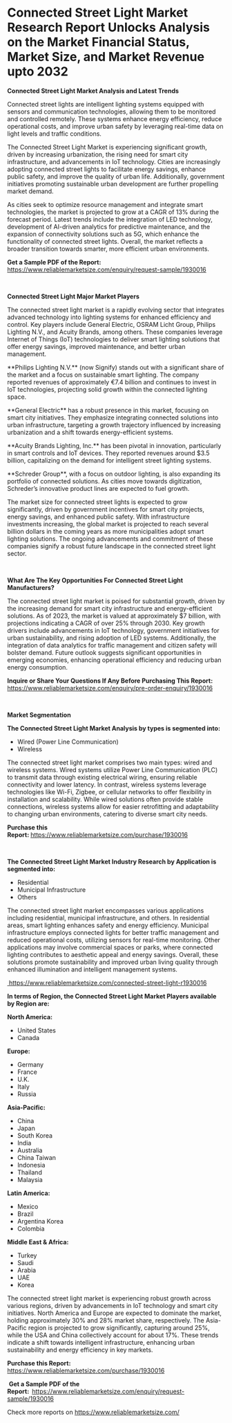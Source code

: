 <p><h1>Connected Street Light Market Research Report Unlocks Analysis on the Market Financial Status, Market Size, and Market Revenue upto 2032</h1></p><p><strong>Connected Street Light Market Analysis and Latest Trends</strong></p>
<p><p>Connected street lights are intelligent lighting systems equipped with sensors and communication technologies, allowing them to be monitored and controlled remotely. These systems enhance energy efficiency, reduce operational costs, and improve urban safety by leveraging real-time data on light levels and traffic conditions.</p><p>The Connected Street Light Market is experiencing significant growth, driven by increasing urbanization, the rising need for smart city infrastructure, and advancements in IoT technology. Cities are increasingly adopting connected street lights to facilitate energy savings, enhance public safety, and improve the quality of urban life. Additionally, government initiatives promoting sustainable urban development are further propelling market demand.</p><p>As cities seek to optimize resource management and integrate smart technologies, the market is projected to grow at a CAGR of 13% during the forecast period. Latest trends include the integration of LED technology, development of AI-driven analytics for predictive maintenance, and the expansion of connectivity solutions such as 5G, which enhance the functionality of connected street lights. Overall, the market reflects a broader transition towards smarter, more efficient urban environments.</p></p>
<p><strong>Get a Sample PDF of the Report:&nbsp;</strong> <a href="https://www.reliablemarketsize.com/enquiry/request-sample/1930016?utm_campaign=3199&utm_medium=2&utm_source=Github&utm_content=ia&utm_term=29032025&utm_id=connected-street-light">https://www.reliablemarketsize.com/enquiry/request-sample/1930016</a></p>
<p>&nbsp;</p>
<p><strong>Connected Street Light Major Market Players</strong></p>
<p><p>The connected street light market is a rapidly evolving sector that integrates advanced technology into lighting systems for enhanced efficiency and control. Key players include General Electric, OSRAM Licht Group, Philips Lighting N.V., and Acuity Brands, among others. These companies leverage Internet of Things (IoT) technologies to deliver smart lighting solutions that offer energy savings, improved maintenance, and better urban management.</p><p>**Philips Lighting N.V.** (now Signify) stands out with a significant share of the market and a focus on sustainable smart lighting. The company reported revenues of approximately €7.4 billion and continues to invest in IoT technologies, projecting solid growth within the connected lighting space.</p><p>**General Electric** has a robust presence in this market, focusing on smart city initiatives. They emphasize integrating connected solutions into urban infrastructure, targeting a growth trajectory influenced by increasing urbanization and a shift towards energy-efficient systems.</p><p>**Acuity Brands Lighting, Inc.** has been pivotal in innovation, particularly in smart controls and IoT devices. They reported revenues around $3.5 billion, capitalizing on the demand for intelligent street lighting systems.</p><p>**Schreder Group**, with a focus on outdoor lighting, is also expanding its portfolio of connected solutions. As cities move towards digitization, Schreder’s innovative product lines are expected to fuel growth.</p><p>The market size for connected street lights is expected to grow significantly, driven by government incentives for smart city projects, energy savings, and enhanced public safety. With infrastructure investments increasing, the global market is projected to reach several billion dollars in the coming years as more municipalities adopt smart lighting solutions. The ongoing advancements and commitment of these companies signify a robust future landscape in the connected street light sector.</p></p>
<p>&nbsp;</p>
<p><strong>What Are The Key Opportunities For Connected Street Light Manufacturers?</strong></p>
<p><p>The connected street light market is poised for substantial growth, driven by the increasing demand for smart city infrastructure and energy-efficient solutions. As of 2023, the market is valued at approximately $7 billion, with projections indicating a CAGR of over 25% through 2030. Key growth drivers include advancements in IoT technology, government initiatives for urban sustainability, and rising adoption of LED systems. Additionally, the integration of data analytics for traffic management and citizen safety will bolster demand. Future outlook suggests significant opportunities in emerging economies, enhancing operational efficiency and reducing urban energy consumption.</p></p>
<p><strong>Inquire or Share Your Questions If Any Before Purchasing This Report:</strong> <a href="https://www.reliablemarketsize.com/enquiry/pre-order-enquiry/1930016?utm_campaign=3199&utm_medium=2&utm_source=Github&utm_content=ia&utm_term=29032025&utm_id=connected-street-light">https://www.reliablemarketsize.com/enquiry/pre-order-enquiry/1930016</a></p>
<p>&nbsp;</p>
<p><strong>Market Segmentation</strong></p>
<p><strong>The Connected Street Light Market Analysis by types is segmented into:</strong></p>
<p><ul><li>Wired (Power Line Communication)</li><li>Wireless</li></ul></p>
<p><p>The connected street light market comprises two main types: wired and wireless systems. Wired systems utilize Power Line Communication (PLC) to transmit data through existing electrical wiring, ensuring reliable connectivity and lower latency. In contrast, wireless systems leverage technologies like Wi-Fi, Zigbee, or cellular networks to offer flexibility in installation and scalability. While wired solutions often provide stable connections, wireless systems allow for easier retrofitting and adaptability to changing urban environments, catering to diverse smart city needs.</p></p>
<p><strong>Purchase this Report:&nbsp;</strong><a href="https://www.reliablemarketsize.com/purchase/1930016?utm_campaign=3199&utm_medium=2&utm_source=Github&utm_content=ia&utm_term=29032025&utm_id=connected-street-light">https://www.reliablemarketsize.com/purchase/1930016</a></p>
<p>&nbsp;</p>
<p><strong>The Connected Street Light Market Industry Research by Application is segmented into:</strong></p>
<p><ul><li>Residential</li><li>Municipal Infrastructure</li><li>Others</li></ul></p>
<p><p>The connected street light market encompasses various applications including residential, municipal infrastructure, and others. In residential areas, smart lighting enhances safety and energy efficiency. Municipal infrastructure employs connected lights for better traffic management and reduced operational costs, utilizing sensors for real-time monitoring. Other applications may involve commercial spaces or parks, where connected lighting contributes to aesthetic appeal and energy savings. Overall, these solutions promote sustainability and improved urban living quality through enhanced illumination and intelligent management systems.</p></p>
<p><a href="https://www.reliablemarketsize.com/connected-street-light-r1930016?utm_campaign=3199&utm_medium=2&utm_source=Github&utm_content=ia&utm_term=29032025&utm_id=connected-street-light">&nbsp;https://www.reliablemarketsize.com/connected-street-light-r1930016</a></p>
<p><strong>In terms of Region, the Connected Street Light Market Players available by Region are:</strong></p>
<p>
    <p> <strong> North America: </strong>
        <ul>
            <li>United States</li>
            <li>Canada</li>
        </ul>
        </p> 
    <p> <strong> Europe: </strong>
        <ul>
            <li>Germany</li>
            <li>France</li>
            <li>U.K.</li>
            <li>Italy</li>
            <li>Russia</li>
        </ul>
        </p> 
    <p> <strong> Asia-Pacific: </strong>
        <ul>
            <li>China</li>
            <li>Japan</li>
            <li>South Korea</li>
            <li>India</li>
            <li>Australia</li>
            <li>China Taiwan</li>
            <li>Indonesia</li>
            <li>Thailand</li>
            <li>Malaysia</li>
        </ul>
        </p> 
    <p> <strong> Latin America: </strong>
        <ul>
            <li>Mexico</li>
            <li>Brazil</li>
            <li>Argentina Korea</li>
            <li>Colombia</li>
        </ul>
        </p> 
    <p> <strong> Middle East & Africa: </strong>
        <ul>
            <li>Turkey</li>
            <li>Saudi</li>
            <li>Arabia</li>
            <li>UAE</li>
            <li>Korea</li>
        </ul>
    </p>
    </p>
<p><p>The connected street light market is experiencing robust growth across various regions, driven by advancements in IoT technology and smart city initiatives. North America and Europe are expected to dominate the market, holding approximately 30% and 28% market share, respectively. The Asia-Pacific region is projected to grow significantly, capturing around 25%, while the USA and China collectively account for about 17%. These trends indicate a shift towards intelligent infrastructure, enhancing urban sustainability and energy efficiency in key markets.</p></p>
<p><strong>Purchase this Report: </strong><a href="https://www.reliablemarketsize.com/purchase/1930016?utm_campaign=3199&utm_medium=2&utm_source=Github&utm_content=ia&utm_term=29032025&utm_id=connected-street-light">https://www.reliablemarketsize.com/purchase/1930016</a></p>
<p>&nbsp;<strong>Get a Sample PDF of the Report:&nbsp;&nbsp;</strong><a href="https://www.reliablemarketsize.com/enquiry/request-sample/1930016?utm_campaign=3199&utm_medium=2&utm_source=Github&utm_content=ia&utm_term=29032025&utm_id=connected-street-light">https://www.reliablemarketsize.com/enquiry/request-sample/1930016</a></p>
<p><strong></strong></p>
<p>Check more reports on <a href="https://www.reliablemarketsize.com/?utm_campaign=3199&utm_medium=2&utm_source=Github&utm_content=ia&utm_term=29032025&utm_id=connected-street-light">https://www.reliablemarketsize.com/</a></p>